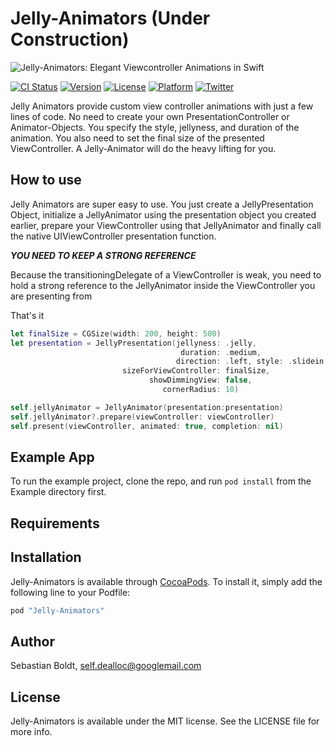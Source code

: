 # Jelly-Animators (Under Construction)

![Jelly-Animators: Elegant Viewcontroller Animations in Swift](https://github.com/SebastianBoldt/Jelly-Animators/blob/master/Github/Jellyfish.png)

[![CI Status](https://travis-ci.org/SebastianBoldt/Jelly-Animators.svg?style=flat)](https://travis-ci.org/SebastianBoldt/Jelly-Animators)
[![Version](https://img.shields.io/cocoapods/v/Jelly-Animators.svg?style=flat)](http://cocoapods.org/pods/Jelly-Animators)
[![License](https://img.shields.io/cocoapods/l/Jelly-Animators.svg?style=flat)](http://cocoapods.org/pods/Jelly-Animators)
[![Platform](https://img.shields.io/cocoapods/p/Jelly-Animators.svg?style=flat)](http://cocoapods.org/pods/Jelly-Animators)
[![Twitter](https://img.shields.io/badge/twitter-@sebastianboldt-blue.svg?style=flat)](http://twitter.com/sebastianboldt)

Jelly Animators provide custom view controller animations with just a few lines of code. 
No need to create your own PresentationController or Animator-Objects.
You specify the style, jellyness, and duration of the animation. You also need to set the final size of the presented ViewController.
A Jelly-Animator will do the heavy lifting for you.

## How to use 

Jelly Animators are super easy to use. You just create a JellyPresentation Object,
initialize a JellyAnimator using the presentation object you created earlier, 
prepare your ViewController using that JellyAnimator 
and finally call the native UIViewController presentation function.

***YOU NEED TO KEEP A STRONG REFERENCE***

Because the transitioningDelegate of a ViewController is weak, you need to 
hold a strong reference to the JellyAnimator inside the ViewController you are presenting from

That's it

```swift
let finalSize = CGSize(width: 200, height: 500)
let presentation = JellyPresentation(jellyness: .jelly,
                                      duration: .medium,
                                     direction: .left, style: .slidein,
                         sizeForViewController: finalSize,
                               showDimmingView: false,
                                  cornerRadius: 10)

self.jellyAnimator = JellyAnimator(presentation:presentation)
self.jellyAnimator?.prepare(viewController: viewController)
self.present(viewController, animated: true, completion: nil)
```

## Example App

To run the example project, clone the repo, and run `pod install` from the Example directory first.

## Requirements

## Installation

Jelly-Animators is available through [CocoaPods](http://cocoapods.org). To install
it, simply add the following line to your Podfile:

```ruby
pod "Jelly-Animators"
```

## Author

Sebastian Boldt, self.dealloc@googlemail.com

## License

Jelly-Animators is available under the MIT license. See the LICENSE file for more info.
